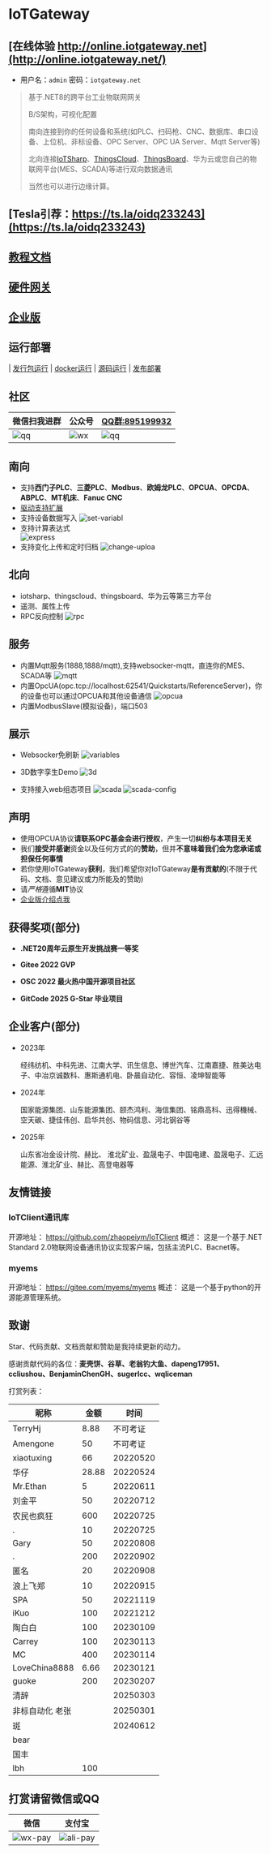 # IoTGateway

## [在线体验 http://online.iotgateway.net](http://online.iotgateway.net/)

- 用户名：`admin`     密码：`iotgateway.net`

> 基于.NET8的跨平台工业物联网网关
>
> B/S架构，可视化配置
>
> 南向连接到你的任何设备和系统(如PLC、扫码枪、CNC、数据库、串口设备、上位机、非标设备、OPC Server、OPC UA Server、Mqtt Server等)
>
> 北向连接[IoTSharp](https://github.com/IoTSharp/IoTSharp)、[ThingsCloud](https://www.thingscloud.xyz/)、[ThingsBoard](https://thingsboard.io/)、华为云或您自己的物联网平台(MES、SCADA)等进行双向数据通讯
>
> 当然也可以进行边缘计算。
>

## [Tesla引荐：https://ts.la/oidq233243](https://ts.la/oidq233243)
## [教程文档](http://iotgateway.net/)
## [硬件网关](http://iotgateway.net/docs/hardware/selection/)
## [企业版](http://iotgateway.net/docs/enterprise/intro)

## 运行部署

| [发行包运行](http://iotgateway.net/docs/iotgateway-beginner/run/release-run) 
| [docker运行](http://iotgateway.net/docs/iotgateway-beginner/run/docker-run) 
| [源码运行](http://iotgateway.net/docs/iotgateway-beginner/run/source-run) 
| [发布部署](http://iotgateway.net/docs/iotgateway-beginner/run/publish-run) 


## 社区

| 微信扫我进群 | 公众号 |    [QQ群:895199932](https://jq.qq.com/?_wv=1027&k=mus0CV0W)  |
| ---- | ------ | ---- |
| ![qq](./images/wxgroup.png) | ![wx](./images/wx.jpg) | ![qq](./images/qq.png) |


## 南向
- 支持**西门子PLC**、**三菱PLC**、**Modbus**、**欧姆龙PLC**、**OPCUA**、**OPCDA**、**ABPLC**、**MT机床**、**Fanuc CNC**
- [驱动支持扩展](http://iotgateway.net/docs/iotgateway/driver/tcpclient)
- 支持设备数据写入
  ![set-variabl](./images/set-variable.png)  
- 支持计算表达式  
  ![express](./images/express.png)
- 支持变化上传和定时归档
  ![change-uploa](./images/change-upload.png)
  

## 北向
- iotsharp、thingscloud、thingsboard、华为云等第三方平台
- 遥测、属性上传
- RPC反向控制
  ![rpc](./images/rpc.gif)

## 服务
- 内置Mqtt服务(1888,1888/mqtt),支持websocker-mqtt，直连你的MES、SCADA等
  ![mqtt](./images/mqtt.png)
- 内置OpcUA(opc.tcp://localhost:62541/Quickstarts/ReferenceServer)，你的设备也可以通过OPCUA和其他设备通信
  ![opcua](./images/opcua.png)
- 内置ModbusSlave(模拟设备)，端口503

## 展示
- Websocker免刷新
![variables](./images/variables.gif)

- 3D数字孪生Demo
  ![3d](./images/3d.gif)
  
- 支持接入web组态项目
![scada](./images/scada.gif)
![scada-config](./images/scada-config.png)

## 声明

- 使用OPCUA协议**请联系OPC基金会进行授权**，产生一切**纠纷与本项目无关**
- 我们**接受并感谢**资金以及任何方式的的**赞助**，但并**不意味着我们会为您承诺或担保任何事情**
- 若你使用IoTGateway**获利**，我们希望你对IoTGateway**是有贡献的**(不限于代码、文档、意见建议或力所能及的赞助)
- 请*严格*遵循**MIT**协议
- [企业版介绍点我](http://iotgateway.net/docs/enterprise/intro)



## 获得奖项(部分)

- **.NET20周年云原生开发挑战赛一等奖**

- **Gitee 2022 GVP**

- **OSC 2022 最火热中国开源项目社区**

- **GitCode 2025 G-Star 毕业项目**

## 企业客户(部分)

- 2023年 

  经纬纺机、中科先进、江南大学、讯生信息、博世汽车、江南嘉捷、胜美达电子、中冶京诚数科、惠斯通机电、卧晨自动化、容恒、凌坤智能等

- 2024年 

  国家能源集团、山东能源集团、颐杰鸿利、海信集团、铭鼎高科、迅得機械、空天碳、捷佳伟创、启华共创、物码信息、河北钢谷等

- 2025年 

  山东省冶金设计院、赫比、 淮北矿业、盈晟电子、中国电建、盈晟电子、汇远能源、淮北矿业、赫比、高登电器等



## 友情链接

### IoTClient通讯库

开源地址：
https://github.com/zhaopeiym/IoTClient
概述：
这是一个基于.NET Standard 2.0物联网设备通讯协议实现客户端，包括主流PLC、Bacnet等。

### myems

开源地址：
https://gitee.com/myems/myems
概述：
这是一个基于python的开源能源管理系统。

## 致谢

Star、代码贡献、文档贡献和赞助是我持续更新的动力。

感谢贡献代码的各位：**麦壳饼、谷草、老翁钓大鱼、dapeng17951、ccliushou、BenjaminChenGH、sugerlcc、wqliceman**

打赏列表：

| 昵称            | 金额  | 时间     |
| --------------- | ----- | -------- |
| TerryHj         | 8.88  | 不可考证 |
| Amengone        | 50    | 不可考证 |
| xiaotuxing      | 66    | 20220520 |
| 华仔            | 28.88 | 20220524 |
| Mr.Ethan        | 5     | 20220611 |
| 刘金平          | 50    | 20220712 |
| 农民也疯狂      | 600   | 20220725 |
| .               | 10    | 20220725 |
| Gary            | 50    | 20220808 |
| .               | 200   | 20220902 |
| 匿名            | 20    | 20220908 |
| 浪上飞郑        | 10    | 20220915 |
| SPA             | 50    | 20221119 |
| iKuo            | 100   | 20221212 |
| 陶白白          | 100   | 20230109 |
| Carrey          | 100   | 20230113 |
| MC              | 400   | 20230114 |
| LoveChina8888   | 6.66  | 20230121 |
| guoke           | 200   | 20230207 |
| 清辞            |       | 20250303 |
| 非标自动化 老张 |       | 20250301 |
| 斑              |       | 20240612 |
| bear            |       |          |
| 国丰            |       |          |
| lbh             | 100   |          |





## 打赏请留微信或QQ

|  微信 | 支付宝 |
| ----- | ---- |
| ![wx-pay](./images/wx-pay.jpg) | ![ali-pay](./images/ali-pay.png) |
